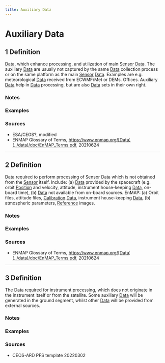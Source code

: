 ```yaml
---
title: Auxiliary Data
---
```


# Auxiliary Data

## 1 Definition

[Data](../data), which enhance processing, and utilization of main [Sensor](../sensor) [Data](../data). The auxiliary [Data](../data) are usually not captured by the same [Data](../data) collection process or on the same platform as the main [Sensor](../sensor) [Data](../data). Examples are e.g. meteorological [Data](../data) received from ECWMF/Met or DEMs. Offices. Auxiliary [Data](../data) help in [Data](../data) processing, but are also [Data](../data) sets in their own right.

### Notes 

### Examples 

### Sources
- ESA/CEOS?, modified
- ENMAP Glossary of Terms, https://www.enmap.org/[Data](../data)/doc/EnMAP_Terms.pdf, 20210624

___

## 2 Definition

[Data](../data) required to perform processing of [Sensor](../sensor) [Data](../data) which is not obtained from the [Sensor](../sensor) itself. Include: (a) [Data](../data) provided by the spacecraft (e.g. orbit [Position](../position) and velocity, attitude, instrument house-keeping [Data](../data), on-board time), (b) [Data](../data) not available from on-board sources. EnMAP: (a) Orbit files, attitude files, [Calibration](../calibration) [Data](../data), instrument house-keeping [Data](../data), (b) atmospheric parameters, [Reference](../reference) images.

### Notes 

### Examples 

### Sources
- ENMAP Glossary of Terms, https://www.enmap.org/[Data](../data)/doc/EnMAP_Terms.pdf, 20210624

___

## 3 Definition

The [Data](../data) required for instrument processing, which does not originate in the instrument itself or from the satellite. Some auxiliary [Data](../data) will be generated in the ground segment, whilst other [Data](../data) will be provided from external sources.

### Notes 

### Examples 

### Sources
- CEOS-ARD PFS template 20220302

